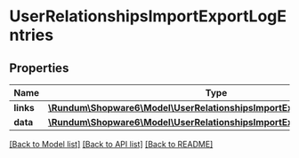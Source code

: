 # UserRelationshipsImportExportLogEntries

## Properties
Name | Type | Description | Notes
------------ | ------------- | ------------- | -------------
**links** | [**\Rundum\Shopware6\Model\UserRelationshipsImportExportLogEntriesLinks**](UserRelationshipsImportExportLogEntriesLinks.md) |  | [optional] 
**data** | [**\Rundum\Shopware6\Model\UserRelationshipsImportExportLogEntriesData[]**](UserRelationshipsImportExportLogEntriesData.md) |  | [optional] 

[[Back to Model list]](../../README.md#documentation-for-models) [[Back to API list]](../../README.md#documentation-for-api-endpoints) [[Back to README]](../../README.md)

